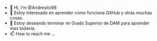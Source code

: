 - 👋 Hi, I’m @Andresito98
- 👀 Estoy interesado en aprender como funciona GitHub y otras muchas cosas.
- 💞️ Estoy deseando terminar mi Grado Superior de DAM para aprender mas todavia.
- 📫 How to reach me ...

<!---
Andresito98/Andresito98 is a ✨ special ✨ repository because its `README.md` (this file) appears on your GitHub profile.
You can click the Preview link to take a look at your changes.
--->
